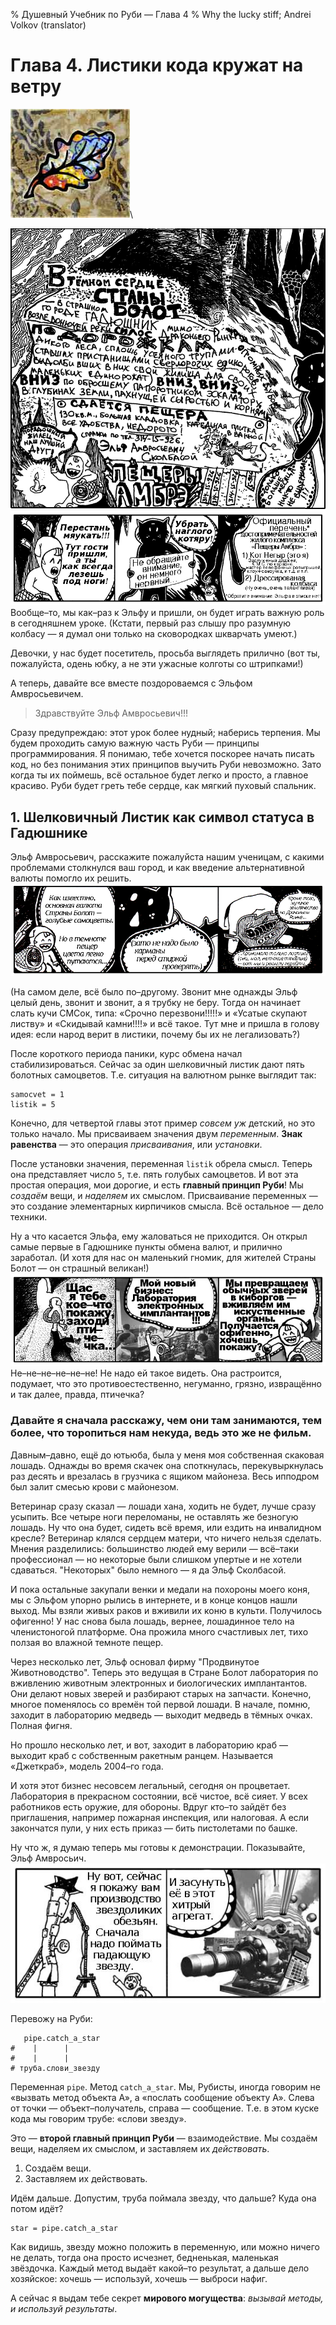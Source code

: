 % Душевный Учебник по Руби — Глава 4
% Why the lucky stiff; Andrei Volkov (translator)

Глава 4. Листики кода кружат на ветру
=======================================================
![o](images/chapter.poignant.guide-4.jpg)\ 

![Глубоко–глубоко в Пещерах Амбрэ, жил–был Эльф Сколбасой](images/the.elf-1.png) ![и чёрный кот по кличке Негыр](images/the.elf-2.png) Вообще–то, мы как–раз к Эльфу и пришли, он будет играть важную роль в сегодняшнем уроке. (Кстати, первый раз слышу про разумную колбасу — я думал они только на сковородках шкварчать умеют.)

Девочки, у нас будет посетитель, просьба выглядеть прилично (вот ты, пожалуйста, одень юбку, а не эти ужасные колготы со штрипками!)

А теперь, давайте все вместе поздороваемся с Эльфом Амвросьевичем.

> Здравствуйте Эльф Амвросьевич!!!

Сразу предупреждаю: этот урок более нудный; наберись терпения. Мы будем проходить самую важную часть Руби — принципы программирования.
Я понимаю, тебе хочется поскорее начать писать код, но без понимания этих принципов выучить Руби невозможно.
Зато когда ты их поймешь, всё остальное будет легко и просто, а главное красиво. Руби будет греть тебе сердце, как мягкий пуховый спальник.

## 1. Шелковичный Листик как символ статуса в Гадюшнике

Эльф Амвросьевич, расскажите пожалуйста нашим ученицам, с какими проблемами столкнулся ваш город, и как введение альтернативной валюты помогло их решить.
![Народ не верил в самоцветы](images/the.elf-3.png)

(На самом деле, всё было по–другому.
Звонит мне однажды Эльф целый день, звонит и звонит, а я трубку не беру.
Тогда он начинает слать кучи СМСок, типа: «Срочно перезвони!!!!!» и «Усатые скупают листву» и «Скидывай камни!!!!» и всё такое.
Тут мне и пришла в голову идея: если народ верит в листики, почему бы их не легализовать?)

После короткого периода паники, курс обмена начал стабилизироваться. Сейчас за один шелковичный листик дают пять болотных самоцветов.
Т.е. ситуация на валютном рынке выглядит так:

    samocvet = 1
    listik = 5

Конечно, для четвертой главы этот пример *совсем уж* детский, но это только начало. Мы присваиваем значения двум *переменным*.
**Знак равенства** — это операция *присваивания*, или *установки*.

После установки значения, переменная `listik` обрела смысл.
Теперь она представляет число `5`, т.е. пять голубых самоцветов.
И вот эта простая операция, мои дорогие, и есть **главный принцип Руби**!
Мы *создаём* вещи, и *наделяем* их смыслом. 
Присваивание переменных — это создание элементарных кирпичиков смысла.
Всё остальное — дело техники.

Ну а что касается Эльфа, ему жаловаться не приходится.
Он открыл самые первые в Гадюшнике пункты обмена валют, и прилично заработал.
(И хотя для нас он маленький гномик, для жителей Страны Болот — он страшный великан!)
![Лаборатория электронных имплантантов](images/the.elf-4.jpg)
Не–не–не–не–не–не! Не надо ей такое видеть. Она растроится, подумает, что это противоестественно, негуманно, грязно, извращённо и так далее, правда, птичечка?

### Давайте я сначала расскажу, чем они там занимаются, тем более, что торопиться нам некуда, ведь это же не фильм.

Давным–давно, ещё до ютьюба, была у меня моя собственная скаковая лошадь. Однажды во время скачек она споткнулась, перекувыркнулась раз десять и врезалась в грузчика с ящиком майонеза. Весь ипподром был залит смесью крови с майонезом.

Ветеринар сразу сказал — лошади хана, ходить не будет, лучше сразу усыпить. Все четыре ноги переломаны, не оставлять же безногую лошадь. Ну что она будет, сидеть всё время, или ездить на инвалидном кресле? Ветеринар клялся сердцем матери, что ничего нельзя сделать. Мнения разделились: большинство людей ему верили — всё–таки профессионал — но некоторые были слишком упертые и не хотели сдаваться. "Некоторых" было немного — я да Эльф Сколбасой.

И пока остальные закупали венки и медали на похороны моего коня, мы с Эльфом упорно рылись в интернете, и в конце концов нашли выход. Мы взяли живых раков и вживили их коню в культи. Получилось офигенно! У нас снова была лошадь, вернее, лошадинное тело на членистоногой платформе. Она прожила много счастливых лет, тихо ползая во влажной темноте пещер.

Через несколько лет, Эльф основал фирму "Продвинутое Животноводство". Теперь это ведущая в Стране Болот лаборатория по вживлению животным электронных и биологических имплантантов. Они делают новых зверей и разбирают старых на запчасти. Конечно, многое поменялось со времён той первой лошади. В начале, помню, заходит в лабораторию медведь — выходит медведь в тёмных очках. Полная фигня.

Но прошло несколько лет, и вот, заходит в лабораторию краб — выходит краб с собственным ракетным ранцем. Называется «Джеткраб», модель 2004–го года.

И хотя этот бизнес несовсем легальный, сегодня он процветает. Лаборатория в прекрасном состоянии, всё чистое, всё сияет.  У всех работников есть оружие, для обороны. Вдруг кто–то зайдёт без приглашения, например пожарная инспекция, или налоговая. А если закончатся пули, у них есть приказ — бить пистолетами по башке.

Ну что ж, я думаю теперь мы готовы к демонстрации. Показывайте, Эльф Амвросьич.
![Берём звездочку](images/the.elf-5a.jpg)

Перевожу на Руби:

       pipe.catch_a_star
    #    |      |
    #    |      |
    # труба.слови_звезду

Переменная `pipe`. Метод `catch_a_star`.
Мы, Рубисты, иногда говорим не «вызвать метод объекта А», а «послать сообщение объекту А».
Слева от точки — объект–получатель, справа — сообщение.
Т.е. в этом куске кода мы говорим трубе: «слови звезду».

Это — **второй главный принцип Руби** — взаимодействие. Мы создаём вещи, наделяем их смыслом, и заставляем их *действовать*.

1. Создаём вещи.
2. Заставляем их действовать.

Идём дальше. Допустим, труба поймала звезду, что дальше? Куда она потом идёт?

    star = pipe.catch_a_star

Как видишь, звезду можно положить в переменную, или можно ничего не делать, тогда она просто исчезнет, бедненькая, маленькая звёздочка.
Каждый метод выдаёт какой–то результат, а дальше дело хозяйское: хочешь — используй, хочешь — выброси нафиг.

А сейчас я выдам тебе секрет **мирового могущества**: *вызывай методы, и используй результаты*.

